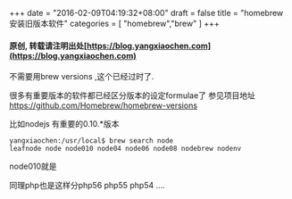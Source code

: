 +++
date = "2016-02-09T04:19:32+08:00"
draft = false
title = "homebrew安装旧版本软件"
categories = [ "homebrew","brew" ]
+++
#### 原创, 转载请注明出处[https://blog.yangxiaochen.com](https://blog.yangxiaochen.com)

不需要用brew versions ,这个已经过时了.

很多有重要版本的软件都已经区分版本的设定formulae了
参见项目地址 https://github.com/Homebrew/homebrew-versions

比如nodejs   有重要的0.10.*版本

    yangxiaochen:/usr/local$ brew search node
    leafnode node node010 node04 node06 node08 nodebrew nodenv

node010就是

同理php也是这样分php56 php55 php54 ….